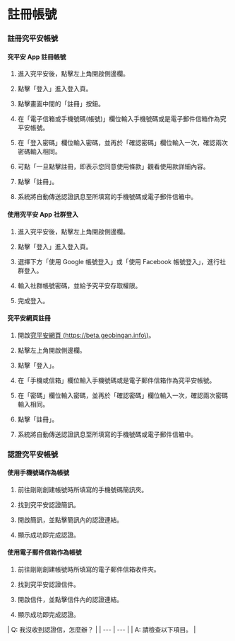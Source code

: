# 註冊帳號

### 註冊究平安帳號

#### 究平安 App 註冊帳號

1. 進入究平安後，點擊左上角開啟側邊欄。

2. 點擊「登入」進入登入頁。

3. 點擊畫面中間的「註冊」按鈕。

4. 在「電子信箱或手機號碼\(帳號\)」欄位輸入手機號碼或是電子郵件信箱作為究平安帳號。

5. 在「登入密碼」欄位輸入密碼，並再於「確認密碼」欄位輸入一次，確認兩次密碼輸入相同。

6. 可點「一旦點擊註冊，即表示您同意使用條款」觀看使用款詳細內容。

7. 點擊「註冊」。

8. 系統將自動傳送認證訊息至所填寫的手機號碼或電子郵件信箱中。

#### 使用究平安 App 社群登入

1. 進入究平安後，點擊左上角開啟側邊欄。

2. 點擊「登入」進入登入頁。

3. 選擇下方「使用 Google 帳號登入」或「使用 Facebook 帳號登入」，進行社群登入。

4. 輸入社群帳號密碼，並給予究平安存取權限。

5. 完成登入。

#### 究平安網頁註冊

1. 開啟[究平安網頁 \(https://beta.geobingan.info\)](https://beta.geobingan.info/)。

2. 點擊左上角開啟側邊欄。

3. 點擊「登入」。

4. 在「手機或信箱」欄位輸入手機號碼或是電子郵件信箱作為究平安帳號。

5. 在「密碼」欄位輸入密碼，並再於「確認密碼」欄位輸入一次，確認兩次密碼輸入相同。

6. 點擊「註冊」。

7. 系統將自動傳送認證訊息至所填寫的手機號碼或電子郵件信箱中。

### 認證究平安帳號

#### 使用手機號碼作為帳號

1. 前往剛剛創建帳號時所填寫的手機號碼簡訊夾。

2. 找到究平安認證簡訊。

3. 開啟簡訊，並點擊簡訊內的認證連結。

4. 顯示成功即完成認證。

#### 使用電子郵件信箱作為帳號

1. 前往剛剛創建帳號時所填寫的電子郵件信箱收件夾。

2. 找到究平安認證信件。

3. 開啟信件，並點擊信件內的認證連結。

4. 顯示成功即完成認證。

| Q: 我沒收到認證信，怎麼辦？ |
| --- | --- |
| A: 請檢查以下項目。 |

